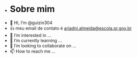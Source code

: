 - # Sobre mim
- 👋 Hi, I’m @guizin304
- 👍 meu email de contato é ariadni.almeida@escola.pr.gov.br
- 👀 I’m interested in ...
- 🌱 I’m currently learning ...
- 💞️ I’m looking to collaborate on ...
- 📫 How to reach me ...

<!---
guizin304/guizin304 is a ✨ special ✨ repository because its `README.md` (this file) appears on your GitHub profile.
You can click the Preview link to take a look at your changes.
--->
